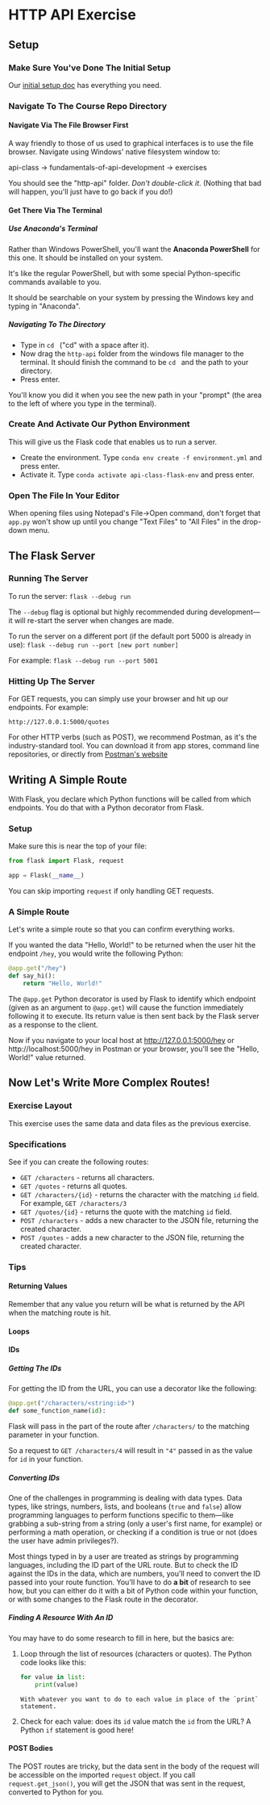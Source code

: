 # HTTP API Exercise

## Setup

### Make Sure You've Done The Initial Setup

Our [initial setup doc](../../../computer-setup/readme.md) has everything you need.

### Navigate To The Course Repo Directory

#### Navigate Via The File Browser First

A way friendly to those of us used to graphical interfaces is to use the file browser. Navigate using Windows' native filesystem window to:

api-class -> fundamentals-of-api-development -> exercises

You should see the "http-api" folder. *Don't double-click it*.  (Nothing  that bad will happen, you'll just have to go back if you do!)

#### Get There Via The Terminal

##### Use Anaconda's Terminal

Rather than Windows PowerShell, you'll want the **Anaconda PowerShell** for this one. It should be installed on your system.

It's like the regular PowerShell, but with some special Python-specific commands available to you.

It should be searchable on your system by pressing the Windows key and typing in "Anaconda".

##### Navigating To The Directory

- Type in `cd ` ("cd" with a space after it).
- Now drag the `http-api` folder from the windows file manager to the terminal. It should finish the command to be `cd ` and the path to your directory.
- Press enter.

You'll know you did it when you see the new path in your "prompt" (the area to the left of where you type in the terminal).

### Create And Activate Our Python Environment

This will give us the Flask code that enables us to run a server.

- Create the environment. Type `conda env create -f environment.yml` and press enter.
- Activate it. Type `conda activate api-class-flask-env` and press enter.

### Open The File In Your Editor

When opening files using Notepad's File->Open command, don't forget that `app.py` won't show up until you change "Text Files" to "All Files" in the drop-down menu.

## The Flask Server

### Running The Server

To run the server: `flask --debug run`

The `--debug` flag is optional but highly recommended during development—it will re-start the server when changes are made.

To run the server on a different port (if the default port 5000 is already in use): `flask --debug run --port [new port number]`

For example: `flask --debug run --port 5001`

### Hitting Up The Server

For GET requests, you can simply use your browser and hit up our endpoints. For example:

`http://127.0.0.1:5000/quotes`

For other HTTP verbs (such as POST), we recommend Postman, as it's the industry-standard tool. You can download it from app stores, command line repositories, or directly from [Postman's website](https://www.postman.com/downloads)

## Writing A Simple Route

With Flask, you declare which Python functions will be called from which endpoints. You do that with a Python decorator from Flask.

### Setup

Make sure this is near the top of your file:

```python
from flask import Flask, request

app = Flask(__name__)
```

You can skip importing `request` if only handling GET requests.

### A Simple Route

Let's write a simple route so that you can confirm everything works.

If you wanted the data "Hello, World!" to be returned when the user hit the endpoint `/hey`, you would write the following Python:

```python
@app.get("/hey")
def say_hi():
    return "Hello, World!"
```

The `@app.get` Python decorator is used by Flask to identify which endpoint (given as an argument to `@app.get`) will cause the function immediately following it to execute. Its return value is then sent back by the Flask server as a response to the client.

Now if you navigate to your local host  at http://127.0.0.1:5000/hey or http://localhost:5000/hey in Postman or your browser, you'll see the "Hello, World!" value returned. 

## Now Let's Write More Complex Routes!

### Exercise Layout

This exercise uses the same data and data files as the previous exercise.

### Specifications

See if you can create the following routes:

- `GET /characters` - returns all characters.
- `GET /quotes` - returns all quotes.
- `GET /characters/{id}` - returns the character with the matching `id` field. For example, `GET /characters/3`
- `GET /quotes/{id}` - returns the quote with the matching `id` field.
- `POST /characters` - adds a new character to the JSON file, returning the created character.
- `POST /quotes` - adds a new character to the JSON file, returning the created character.

### Tips

#### Returning Values

Remember that any value you return will be what is returned by the API when the matching route is hit.

#### Loops

#### IDs

##### Getting The IDs

For getting the ID from the URL, you can use a decorator like the following:

```python
@app.get("/characters/<string:id>")
def some_function_name(id):
```

Flask will pass in the part of the route after `/characters/` to the matching parameter in your function.

So a request to `GET /characters/4` will result in `"4"` passed in as the value for `id` in your function.

##### Converting IDs

One of the challenges in programming is dealing with data types. Data types, like strings, numbers, lists, and booleans (`true` and `false`) allow programming languages to perform functions specific to them—like grabbing a sub-string from a string (only a user's first name, for example) or performing a math operation, or checking if a condition is true or not (does the user have admin privileges?).

Most things typed in by a user are treated as strings by programming languages, including the ID part of the URL route. But to check the ID against the IDs in the data, which are numbers, you'll need to convert the ID passed into your route function.  You'll have to do **a bit** of research to see how, but you can either do it with a bit of Python code within your function, or with some changes to the Flask route in the decorator.
 
##### Finding A Resource With An ID

You may have to do some research to fill in here, but the basics are:

1. Loop through the list of resources (characters or quotes). The Python code looks like this:

    ```python
    for value in list:
        print(value)
    ```
   
       With whatever you want to do to each value in place of the `print` statement.

2. Check for each value: does its `id` value match the `id` from the URL?  A Python `if` statement is good here!

#### POST Bodies

The POST routes are tricky, but the data sent in the body of the request will be accessible on the imported `request` object. If you call `request.get_json()`, you will get the JSON that was sent in the request, converted to Python for you.

